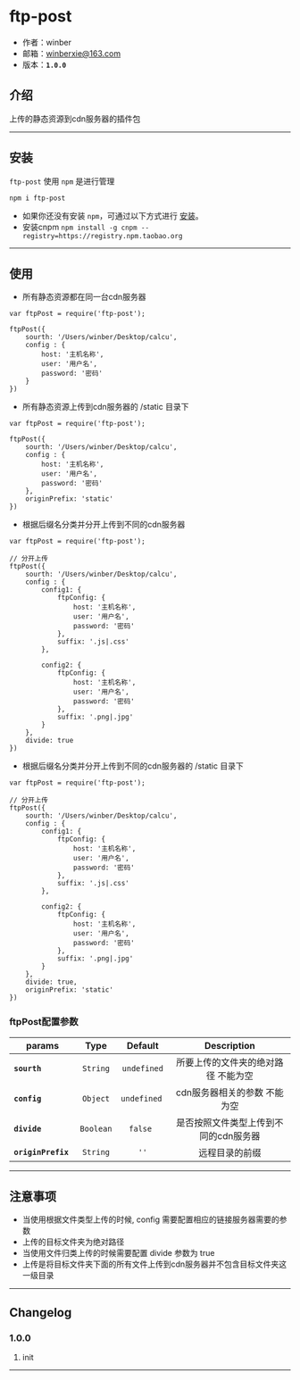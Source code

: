 # ftp-post

* 作者：winber
* 邮箱：winberxie@163.com
* 版本：**`1.0.0`**

## 介绍

上传的静态资源到cdn服务器的插件包

---

## 安装

`ftp-post` 使用 `npm` 是进行管理
```
npm i ftp-post
```

- 如果你还没有安装 `npm`，可通过以下方式进行 [安装](https://nodejs.org/en/download/)。
- 安装cnpm `npm install -g cnpm --registry=https://registry.npm.taobao.org`

---

## 使用

- 所有静态资源都在同一台cdn服务器

```
var ftpPost = require('ftp-post');

ftpPost({
    sourth: '/Users/winber/Desktop/calcu',
    config : {
        host: '主机名称',
        user: '用户名',
        password: '密码'
    }
})

```
- 所有静态资源上传到cdn服务器的 /static 目录下

```
var ftpPost = require('ftp-post');

ftpPost({
    sourth: '/Users/winber/Desktop/calcu',
    config : {
        host: '主机名称',
        user: '用户名',
        password: '密码'
    },
    originPrefix: 'static'
})

```




- 根据后缀名分类并分开上传到不同的cdn服务器

```
var ftpPost = require('ftp-post');

// 分开上传
ftpPost({
    sourth: '/Users/winber/Desktop/calcu',
    config : {
        config1: {
            ftpConfig: {
                host: '主机名称',
                user: '用户名',
                password: '密码'
            },
            suffix: '.js|.css'
        },
        
        config2: {
            ftpConfig: {
                host: '主机名称',
                user: '用户名',
                password: '密码'
            },
            suffix: '.png|.jpg'
        }
    },
    divide: true
})
```


- 根据后缀名分类并分开上传到不同的cdn服务器的 /static 目录下

```
var ftpPost = require('ftp-post');

// 分开上传
ftpPost({
    sourth: '/Users/winber/Desktop/calcu',
    config : {
        config1: {
            ftpConfig: {
                host: '主机名称',
                user: '用户名',
                password: '密码'
            },
            suffix: '.js|.css'
        },
        
        config2: {
            ftpConfig: {
                host: '主机名称',
                user: '用户名',
                password: '密码'
            },
            suffix: '.png|.jpg'
        }
    },
    divide: true,
    originPrefix: 'static'
})
```


###  ftpPost配置参数

| params | Type | Default | Description |
| ---- |:----:|:-------:| :----------:|
| **`sourth `** | `String` | `undefined` | 所要上传的文件夹的绝对路径 不能为空|
| **`config`** | `Object` | `undefined ` | cdn服务器相关的参数 不能为空|
| **`divide `** | `Boolean` | `false ` | 是否按照文件类型上传到不同的cdn服务器|
| **`originPrefix `** | `String` | `''` | 远程目录的前缀 |



---


## 注意事项

- 当使用根据文件类型上传的时候, config 需要配置相应的链接服务器需要的参数
- 上传的目标文件夹为绝对路径
- 当使用文件归类上传的时候需要配置 divide 参数为 true
- 上传是将目标文件夹下面的所有文件上传到cdn服务器并不包含目标文件夹这一级目录

---


## Changelog

### 1.0.0
1. init

---
